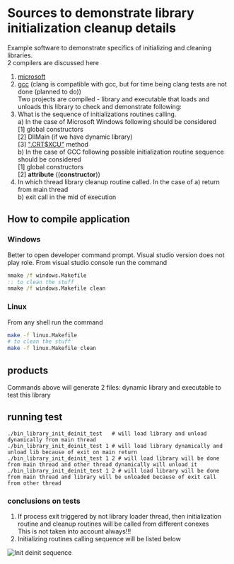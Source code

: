 # Sources to demonstrate library initialization cleanup details

Example software to demonstrate specifics of initializing and cleaning libraries.  
2 compilers are discussed here   
 1.  [microsoft](https://www.cprogramming.com/visual.html)  
 2.  [gcc](https://gcc.gnu.org/) (clang is compatible with gcc, but for time being clang tests are not done (planned to do))  
Two projects are compiled - library and executable that loads and unloads this library to check and demonstrate following:  
 1.  What is the sequence of initializations routines calling.  
      a) In the case of Microsoft Windows following should be considered  
	      [1] global constructors  
	  	  [2] DllMain (if we have dynamic library)  
	  	  [3] [".CRT$XCU"](https://docs.microsoft.com/en-us/cpp/c-runtime-library/crt-initialization?view=vs-2019) method  
	  b) In the case of GCC following possible initialization routine sequence should be considered  
	      [1] global constructors  
	  	  [2]  __attribute__ ((__constructor__))  
 2.  In which thread library cleanup routine called. In the case of 
      a) return from main thread  
	  b) exit call in the mid of execution  


## How to compile application  
### Windows  
Better to open developer command prompt. Visual studio version does not play role. From visual studio console run the command  
``` bat  
nmake /f windows.Makefile  
:: to clean the stuff  
nmake /f windows.Makefile clean  
```  
  
### Linux  
From any shell run the command  
``` bash  
make -f linux.Makefile  
# to clean the stuff  
make -f linux.Makefile clean  
```

## products  
Commands above will generate 2 files: dynamic library and executable to test this library  
  
## running test  
```  
./bin_library_init_deinit_test   # will load library and unload dynamically from main thread  
./bin_library_init_deinit_test 1 # will load library dynamically and unload lib because of exit on main return    
./bin_library_init_deinit_test 1 2 # will load library will be done from main thread and other thread dynamically will unload it  
./bin_library_init_deinit_test 1 2 # will load library will be done from main thread and library will be unloaded because of exit call from other thread  
```  
  
### conclusions on tests  
 1. If process exit triggered by not library loader thread, then initialization routine and cleanup routines will be called from different conexes  
    This is not taken into account always!!!  
 2. Initializing routines calling sequence will be listed below  


![Init deinit sequence](https://github.com/davitkalantaryan/library_init_deinit_test/blob/master/docs/images/windows_output_sceenshot.png)  
